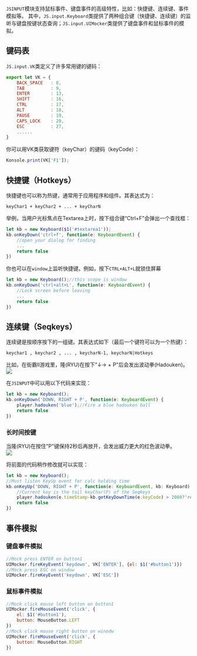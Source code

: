 <code>JSINPUT</code>模块支持鼠标事件、键盘事件的高级特性，比如：快捷键、连续键、事件模拟等。
其中，<code>JS.input.Keyboard</code>类提供了两种组合键（快捷键、连续键）的监听与键盘按键状态查询；<code>JS.input.UIMocker</code>类提供了键盘事件和鼠标事件的模拟。

## 键码表
<code>JS.input.VK</code>类定义了许多常用键的键码：
```javascript
export let VK = {
    BACK_SPACE   : 8,   
    TAB          : 9,   
    ENTER        : 13,  
    SHIFT        : 16,  
    CTRL         : 17,  
    ALT          : 18,  
    PAUSE        : 19,  
    CAPS_LOCK    : 20,  
    ESC          : 27,
    ......
}            
```
你可以用VK类获取键符（keyChar）的键码（keyCode）：
```javascript
Konsole.print(VK['F1']);
```

## 快捷键（Hotkeys）
快捷键也可以称为热键，通常用于应用程序和组件。其表达式为：
```text
keyChar1 + keyChar2 + ... + keyCharN
```

举例，当用户光标焦点在Textarea上时，按下组合键“Ctrl+F”会弹出一个查找框：
```javascript
let kb = new Keyboard($1('#textarea1'));
kb.onKeyDown('ctrl+f', function(e: KeyboardEvent) {
    //open your dialog for finding
    ...
    return false
})
```

你也可以在<code>window</code>上监听快捷键。例如，按下<code>CTRL+ALT+L</code>就锁住屏幕
```javascript
let kb = new Keyboard();//this scope is window
kb.onKeyDown('ctrl+alt+L', function(e: KeyboardEvent) {
    //Lock screen before leaving 
    ...
    return false
})
```

## 连续键（Seqkeys）
连续键是按顺序按下的一组键。其表达式如下（最后一个键符可以为一个热键）：
```text
keychar1 , keychar2 , ... , keycharN-1, keycharN|Hotkeys 
```

比如，在街霸II游戏里，隆(RYU)在按下"↓→ + P"后会发出波动拳(Hadouken)。<br>
<img src="assets/images/ryu-hado-blue.gif" />

在<code>JSINPUT</code>中可以用以下代码来实现：
```javascript
let kb = new Keyboard();
kb.onKeyDown('DOWN, RIGHT + P', function(e: KeyboardEvent) {
    player.hadouken('blue');//Fire a blue hadouken ball
    return false
})
```

### 长时间按键
当隆(RYU)在按住"P"键保持2秒后再放开，会发出威力更大的红色波动拳。<br>
<img src="assets/images/ryu-hado-red.gif" />

将前面的代码稍作修改就可以实现：
```javascript
let kb = new Keyboard();
//Must listen KeyUp event for calc holding time
kb.onKeyUp('DOWN, RIGHT + P', function(e: KeyboardEvent, kb: Keyboard) {
    //Current key is the tail keyChar(P) of the Seqkeys
    player.hadouken(e.timeStamp-kb.getKeyDownTime(e.keyCode) > 2000?'red':'blue');
    return false
})
```

## 事件模拟

### 键盘事件模拟
```javascript
//Mock press ENTER on button1
UIMocker.fireKeyEvent('keydown', VK['ENTER'], {el: $1('#button1')})
//Mock press ESC on window
UIMocker.fireKeyEvent('keydown', VK['ESC'])
```

### 鼠标事件模拟
```javascript
//Mock click mouse left button on button1
UIMocker.fireMouseEvent('click', {
    el: $1('#button1'),
    button: MouseButton.LEFT
})
//Mock click mouse right button on winodw
UIMocker.fireMouseEvent('click', {
    button: MouseButton.RIGHT
})
```
